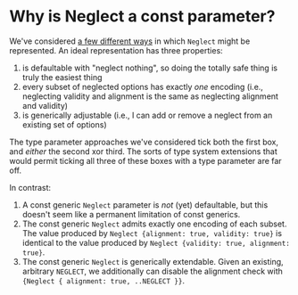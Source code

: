 # Why is Neglect a const parameter?
We've considered [a few different ways](https://hackmd.io/@jswrenn/S192QCR9D) in which `Neglect` might be represented. An ideal representation has three properties:
 1. is defaultable with "neglect nothing", so doing the totally safe thing is truly the easiest thing
 2. every subset of neglected options has exactly *one* encoding (i.e., neglecting validity and alignment is the same as neglecting alignment and validity)
 3. is generically adjustable (i.e., I can add or remove a neglect from an existing set of options)

The type parameter approaches we've considered tick both the first box, and *either* the second xor third. The sorts of type system extensions that would permit ticking all three of these boxes with a type parameter are far off.

In contrast:
1. A const generic `Neglect` parameter is *not* (yet) defaultable, but this doesn't seem like a permanent limitation of const generics.
2. The const generic `Neglect` admits exactly one encoding of each subset. The value produced by `Neglect {alignment: true, validity: true}` is identical to the value produced by `Neglect {validity: true, alignment: true}`.
3. The const generic `Neglect` is generically extendable. Given an existing, arbitrary `NEGLECT`, we additionally can disable the alignment check with `{Neglect { alignment: true, ..NEGLECT }}`.
